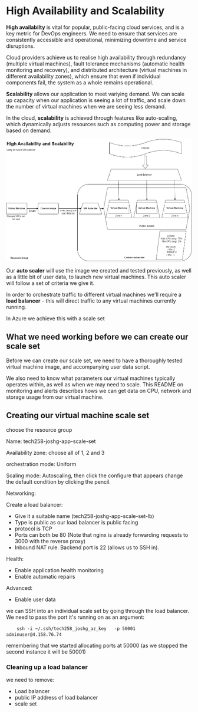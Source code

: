# High Availability and Scalability
**High availabilty** is vital for popular, public-facing cloud services, and is a key metric for DevOps engineers. We need to ensure that services are consistently accessible and operational, minimizing downtime and service disruptions. 

Cloud providers achieve us to realise high availability through redundancy (multiple virtual machines), fault tolerance mechanisms (automatic health monitoring and recovery), and distributed architecture (virtual machines in different availability zones), which ensure that even if individual components fail, the system as a whole remains operational.

**Scalability** allows our application to meet variying demand. We can scale up capacity when our application is seeing a lot of traffic, and scale down the number of virtual machines when we are seeing less demand.

In the cloud, **scalability** is achieved through features like auto-scaling, which dynamically adjusts resources such as computing power and storage based on demand. 

![Diagram representing auto scaling and load balancing](./images/scaling_and_load_balancing.png)

Our **auto scaler** will use the image we created and tested previously, as well as a little bit of user data, to launch new virtual machines. This auto scaler will follow a set of criteria we give it.

In order to orchestrate traffic to different virtual machines we'll require a **load balancer** - this will direct traffic to any virtual machines currently running.

In Azure we achieve this with a scale set

## What we need working before we can create our scale set
Before we can create our scale set, we need to have a thoroughly tested virtual machine image, and accompanying user data script.

We also need to know what parameters our virtual machines typically operates within, as well as when we may need to scale. This README on monitoring and alerts describes hows we can get data on CPU, network and storage usage from our virtual machine.

## Creating our virtual machine scale set


choose the resource group

Name: tech258-joshg-app-scale-set

Availability zone: choose all of 1, 2 and 3

orchestration mode: Uniform

Scaling mode: Autoscaling, then click the configure that appears
    change the default condition by clicking the pencil.




Networking:

Create a load balancer:
- Give it a suitable name (tech258-joshg-app-scale-set-lb)
- Type is public as our load balancer is public facing
- protocol is TCP
- Ports can both be 80 (Note that nginx is already forwarding requests to 3000 with the reverse proxy)
- Inbound NAT rule. Backend port is 22 (allows us to SSH in). 

Health:
- Enable application health monitoring
- Enable automatic repairs

Advanced:
- Enable user data


we can SSH into an individual scale set by going through the load balancer. We need to pass the port it's running on as an argument:
```
    ssh -i ~/.ssh/tech258_joshg_az_key   -p 50001 adminuser@4.158.76.74
```
remembering that we started allocating ports at 50000 (as we stopped the second instance it will be 50001)



### Cleaning up a load balancer

we need to remove:
- Load balancer
- public IP address of load balancer
- scale set
